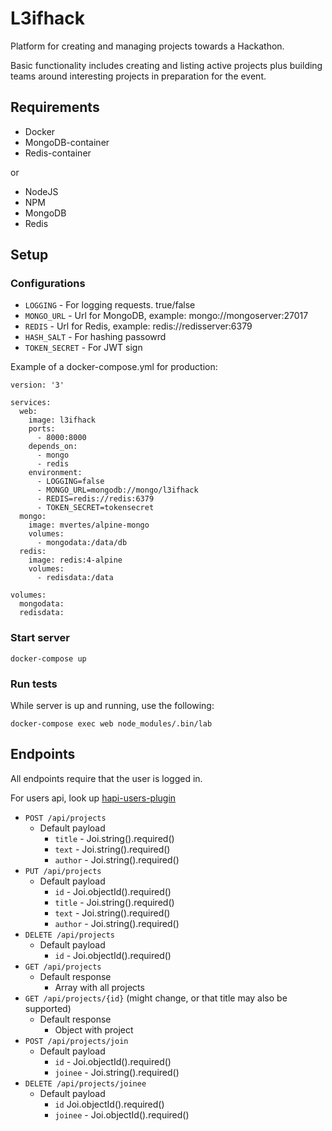 # L3ifhack

Platform for creating and managing projects towards a Hackathon.

Basic functionality includes creating and listing active projects plus building teams around interesting projects in preparation for the event.

## Requirements
* Docker
* MongoDB-container
* Redis-container

or

* NodeJS
* NPM
* MongoDB
* Redis

## Setup

### Configurations

* `LOGGING` - For logging requests. true/false
* `MONGO_URL` - Url for MongoDB, example: mongo://mongoserver:27017
* `REDIS` - Url for Redis, example: redis://redisserver:6379
* `HASH_SALT` - For hashing passowrd
* `TOKEN_SECRET` - For JWT sign

Example of a docker-compose.yml for production:
```
version: '3'

services:
  web:
    image: l3ifhack
    ports:
      - 8000:8000
    depends_on:
      - mongo
      - redis
    environment:
      - LOGGING=false
      - MONGO_URL=mongodb://mongo/l3ifhack
      - REDIS=redis://redis:6379
      - TOKEN_SECRET=tokensecret
  mongo:
    image: mvertes/alpine-mongo
    volumes:
      - mongodata:/data/db
  redis:
    image: redis:4-alpine
    volumes:
      - redisdata:/data

volumes:
  mongodata:
  redisdata:
```

### Start server

`docker-compose up`

### Run tests

While server is up and running, use the following:

`docker-compose exec web node_modules/.bin/lab`

## Endpoints

All endpoints require that the user is logged in.

For users api, look up [hapi-users-plugin](http://github.com/asayuki/hapi-users-plugin)

* `POST /api/projects`
    * Default payload
        * `title` - Joi.string().required()
        * `text` - Joi.string().required()
        * `author` - Joi.string().required()
* `PUT /api/projects`
    * Default payload
        * `id` - Joi.objectId().required()
        * `title` - Joi.string().required()
        * `text` - Joi.string().required()
        * `author` - Joi.string().required()
* `DELETE /api/projects`
    * Default payload
        * `id` - Joi.objectId().required()
* `GET /api/projects`
    * Default response
        * Array with all projects
* `GET /api/projects/{id}` (might change, or that title may also be supported)
    * Default response
        * Object with project
* `POST /api/projects/join`
    * Default payload
        * `id` - Joi.objectId().required()
        * `joinee` - Joi.string().required()
* `DELETE /api/projects/joinee`
    * Default payload
        * `id` Joi.objectId().required()
        * `joinee` - Joi.objectId().required()